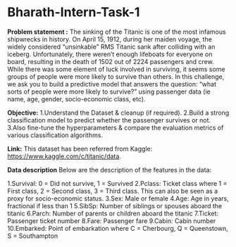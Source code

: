 # Bharath-Intern-Task-1
**Problem statement :**
The sinking of the Titanic is one of the most infamous shipwrecks in history. On April 15, 1912, during her maiden voyage, the widely considered “unsinkable” RMS Titanic sank after colliding with an iceberg. Unfortunately, there weren’t enough lifeboats for everyone on board, resulting in the death of 1502 out of 2224 passengers and crew.
While there was some element of luck involved in surviving, it seems some groups of people were more likely to survive than others.
In this challenge, we ask you to build a predictive model that answers the question: “what sorts of people were more likely to survive?” using passenger data (ie name, age, gender, socio-economic class, etc).

**Objective:**
1.Understand the Dataset & cleanup (if required). 2.Build a strong classification model to predict whether the passenger survives or not. 3.Also fine-tune the hyperparameters & compare the evaluation metrics of various classification algorithms.

**Link:**
This dataset has been referred from Kaggle: https://www.kaggle.com/c/titanic/data.

**Data description**
Below are the description of the features in the data:

1.Survival: 0 = Did not survive, 1 = Survived
2.Pclass: Ticket class where 1 = First class, 2 = Second class, 3 = Third class. This can also be seen as a proxy for socio-economic status.
3.Sex: Male or female
4.Age: Age in years, fractional if less than 1
5.SibSp: Number of siblings or spouses aboard the titanic
6.Parch: Number of parents or children aboard the titanic
7.Ticket: Passenger ticket number
8.Fare: Passenger fare
9.Cabin: Cabin number
10.Embarked: Point of embarkation where C = Cherbourg, Q = Queenstown, S = Southampton
